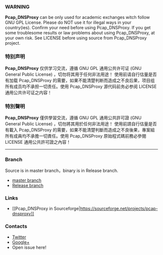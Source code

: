 ### WARNING
**Pcap_DNSProxy** can be only used for academic exchanges witch follow GNU GPL License. Please do NOT use it for illegal ways in your country(ies). Confirm your need before using Pcap_DNSProxy. If you get some troublesome results or law problems about using Pcap_DNSProxy, at your own risk. See LICENSE before using source from Pcap_DNSProxy project.

### 特别声明
**Pcap_DNSProxy** 仅供学习交流，遵循 GNU GPL 通用公共许可证 (GNU General Public License) ，切勿将其用于任何非法用途！
使用前请自行估量是否有加载 Pcap_DNSProxy 的需要，如果不能清楚判断而造成之不良后果，项目组所有成员均不承担一切责任。使用 Pcap_DNSProxy 源代码前务必参阅 LICENSE 通用公共许可证之内容！

### 特別聲明
**Pcap_DNSProxy** 僅供學習交流，遵循 GNU GPL 通用公共許可證 (GNU General Public License) ，切勿將其用於任何非法用途！
使用前請自行估量是否有載入 Pcap_DNSProxy 的需要，如果不能清楚判斷而造成之不良後果，專案組所有成員均不承擔一切責任。使用 Pcap_DNSProxy 原始程式碼前務必參閱 LICENSE 通用公共許可證之內容！

---

### Branch
Source is in master branch，binary is in Release branch.
* [master branch](https://github.com/chengr28/Pcap_DNSProxy)<br />
* [Release branch](https://github.com/chengr28/Pcap_DNSProxy/tree/Release)<br />

### Links
* [[Pcap_DNSProxy in Sourceforge|https://sourceforge.net/projects/pcap-dnsproxy]]

### Contacts
* [Twitter](https://twitter.com/chengr28)
* [Google+](https://plus.google.com/104603245338932141930)
* Open issue here!
